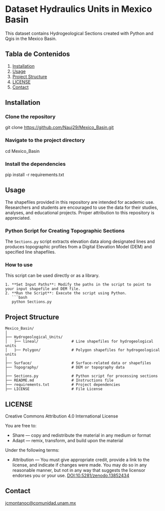 # Dataset Hydraulics Units in Mexico Basin
This dataset contains Hydrogeological Sections created with Python and Qgis in the Mexico Basin.

## Tabla de Contenidos
1. [Installation](#installation)
2. [Usage](#usage)
3. [Project Structure](#project-structure)
4. [LICENSE](#license)
5. [Contact](#contact)

## Installation

  ### Clone the repository
  git clone https://github.com/Nauj29/Mexico_Basin.git

  ### Navigate to the project directory
  cd Mexico_Basin

  ### Install the dependencies
  pip install -r requirements.txt

## Usage
  The shapefiles provided in this repository are intended for academic use. Researchers and students are encouraged to use the data for their studies, analyses, and educational projects. Proper attribution to       this repository is appreciated.

  ### Python Script for Creating Topographic Sections
  The `Sections.py` script extracts elevation data along designated lines and produces topographic profiles from a Digital Elevation Model (DEM) and specified line shapefiles.

  ### How to use
  This script can be used directly or as a library.

    1. **Set Input Paths**: Modify the paths in the script to point to your input shapefile and DEM file.
    2. **Run the Script**: Execute the script using Python.
       ```bash
       python Sections.py

## Project Structure
  ```plaintext
  Mexico_Basin/
  │
  ├── Hydrogeological_Units/
  │   ├── lineal/               # Line shapefiles for hydrogeological units
  │   ├── Polygon/              # Polygon shapefiles for hydrogeological units
  │
  ├── Surface/                  # Surface-related data or shapefiles
  ├── Topography/               # DEM or topography data
  │
  ├── Sections.py               # Python script for processing sections
  ├── README.md                 # Instructions file
  ├── requirements.txt          # Project dependencies
  ├── LICENSE                   # File License

  ```
## LICENSE
  Creative Commons Attribution 4.0 International License

  You are free to:
  - Share — copy and redistribute the material in any medium or format
  - Adapt — remix, transform, and build upon the material

  Under the following terms:
  - Attribution — You must give appropriate credit, provide a link to the license, and indicate if changes were made. You may do so in any reasonable manner, but not in any way that suggests the licensor endorses   you or your use. [DOI:10.5281/zenodo.13852434](https://doi.org/10.5281/zenodo.13852434)


## Contact
jcmontanoc@comunidad.unam.mx

